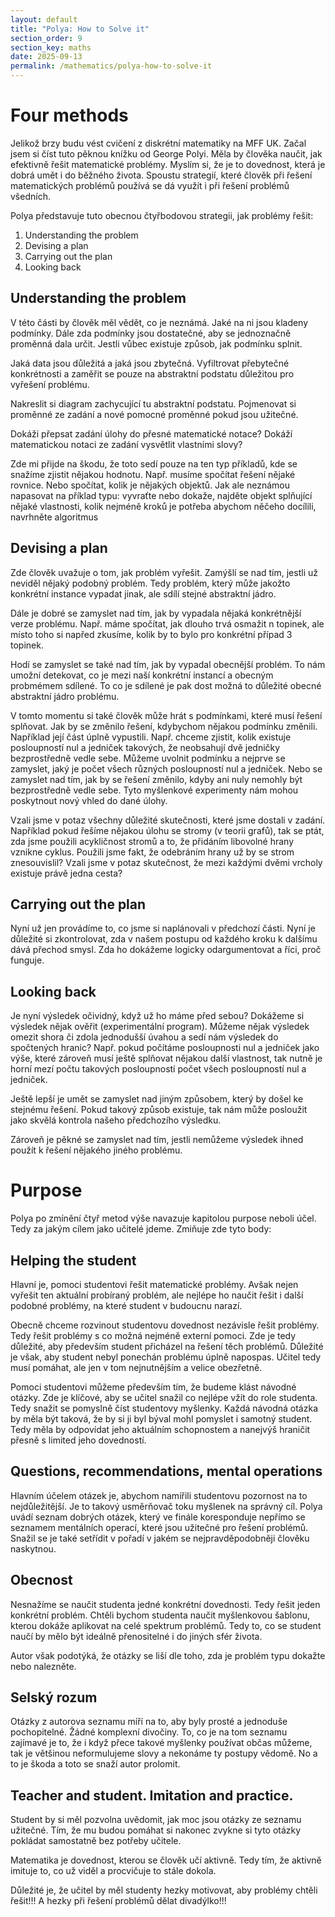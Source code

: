 ```yaml
---
layout: default
title: "Polya: How to Solve it"
section_order: 9
section_key: maths
date: 2025-09-13
permalink: /mathematics/polya-how-to-solve-it
---
```


# Four methods

Jelikož brzy budu vést cvičení z diskrétní matematiky na MFF UK. Začal jsem si číst tuto pěknou knížku od George Polyi. Měla by člověka naučit, jak efektivně řešit matematické problémy. Myslím si, že je to dovednost, která je dobrá umět i do běžného života. Spoustu strategií, které člověk při řešení matematických problémů používá se dá využít i při řešení problémů všedních.

Polya představuje tuto obecnou čtyřbodovou strategii, jak problémy řešit:
1. Understanding the problem
2. Devising a plan
3. Carrying out the plan
4. Looking back

## Understanding the problem

V této části by člověk měl vědět, co je neznámá. Jaké na ni jsou kladeny podmínky. Dále zda podmínky jsou dostatečné, aby se jednoznačně proměnná dala určit. Jestli vůbec existuje způsob, jak podmínku splnit.

Jaká data jsou důležitá a jaká jsou zbytečná. Vyfiltrovat přebytečné konkrétnosti a zaměřit se pouze na abstraktní podstatu důležitou pro vyřešení problému.

Nakreslit si diagram zachycující tu abstraktní podstatu. Pojmenovat si proměnné ze zadání a nové pomocné proměnné pokud jsou užitečné.

Dokáži přepsat zadání úlohy do přesné matematické notace? Dokáží matematickou notaci ze zadání vysvětlit vlastními slovy?

Zde mi přijde na škodu, že toto sedí pouze na ten typ příkladů, kde se snažíme zjistit nějakou hodnotu. Např. musíme spočítat řešení nějaké rovnice. Nebo spočítat, kolik je nějakých objektů. Jak ale neznámou napasovat na příklad typu: vyvraťte nebo dokaže, najděte objekt splňující nějaké vlastnosti, kolik nejméně kroků je potřeba abychom něčeho docílili, navrhněte algoritmus

## Devising a plan

Zde člověk uvažuje o tom, jak problém vyřešit. Zamýšlí se nad tím, jestli už neviděl nějaký podobný problém. Tedy problém, který může jakožto konkrétní instance vypadat jinak, ale sdílí stejné abstraktní jádro.

Dále je dobré se zamyslet nad tím, jak by vypadala nějaká konkrétnější verze problému. Např. máme spočítat, jak dlouho trvá osmažit n topinek, ale místo toho si napřed zkusíme, kolik by to bylo pro konkrétní případ 3 topinek.

Hodí se zamyslet se také nad tím, jak by vypadal obecnější problém. To nám umožní detekovat, co je mezi naší konkrétní instancí a obecným probmémem sdílené. To co je sdílené je pak dost možná to důležité obecné abstraktní jádro problému.

V tomto momentu si také člověk může hrát s podmínkami, které musí řešení splňovat. Jak by se změnilo řešení, kdybychom nějakou podmínku změnili. Například její část úplně vypustili. Např. chceme zjistit, kolik existuje posloupností nul a jedniček takových, že neobsahují dvě jedničky bezprostředně vedle sebe. Můžeme uvolnit podmínku a nejprve se zamyslet, jaký je počet všech různých posloupností nul a jedniček. Nebo se zamyslet nad tím, jak by se řešení změnilo, kdyby ani nuly nemohly být bezprostředně vedle sebe. Tyto myšlenkové experimenty nám mohou poskytnout nový vhled do dané úlohy.

Vzali jsme v potaz všechny důležité skutečnosti, které jsme dostali v zadání. Například pokud řešíme nějakou úlohu se stromy (v teorii grafů), tak se ptát, zda jsme použili acykličnost stromů a to, že přidáním libovolné hrany vznikne cyklus. Použili jsme fakt, že odebráním hrany už by se strom znesouvislil? Vzali jsme v potaz skutečnost, že mezi každými dvěmi vrcholy existuje právě jedna cesta?

## Carrying out the plan

Nyní už jen provádíme to, co jsme si naplánovali v předchozí části. Nyní je důležité si zkontrolovat, zda v našem postupu od každého kroku k dalšímu dává přechod smysl. Zda ho dokážeme logicky odargumentovat a říci, proč funguje.

## Looking back

Je nyní výsledek očividný, když už ho máme před sebou? Dokážeme si výsledek nějak ověřit (experimentální program). Můžeme nějak výsledek omezit shora či zdola jednodušší úvahou a sedí nám výsledek do spočtených hranic? Např. pokud počítáme posloupnosti nul a jedniček jako výše, které zároveň musí ještě splňovat nějakou další vlastnost, tak nutně je horní mezí počtu takových posloupností počet všech posloupností nul a jedniček.

Ještě lepší je umět se zamyslet nad jiným způsobem, který by došel ke stejnému řešení. Pokud takový způsob existuje, tak nám může posloužit jako skvělá kontrola našeho předchozího výsledku.

Zároveň je pěkné se zamyslet nad tím, jestli nemůžeme výsledek ihned použít k řešení nějakého jiného problému.

# Purpose

Polya po zmínění čtyř metod výše navazuje kapitolou purpose neboli účel. Tedy za jakým cílem jako učitelé jdeme. Zmiňuje zde tyto body:

## Helping the student

Hlavní je, pomoci studentovi řešit matematické problémy. Avšak nejen vyřešit ten aktuální probíraný problém, ale nejlépe ho naučit řešit i další podobné problémy, na které student v budoucnu narazí.

Obecně chceme rozvinout studentovu dovednost nezávisle řešit problémy. Tedy řešit problémy s co možná nejméně externí pomoci. Zde je tedy důležité, aby především student přicházel na řešení těch problémů. Důležité je však, aby student nebyl ponechán problému úplně napospas. Učitel tedy musí pomáhat, ale jen v tom nejnutnějším a velice obezřetně.

Pomoci studentovi můžeme především tím, že budeme klást návodné otázky. Zde je klíčové, aby se učitel snažil co nejlépe vžít do role studenta. Tedy snažit se pomyslně číst studentovy myšlenky. Každá návodná otázka by měla být taková, že by si ji byl býval mohl pomyslet i samotný student. Tedy měla by odpovídat jeho aktuálním schopnostem a nanejvýš hraničit přesně s limited jeho dovedností.

## Questions, recommendations, mental operations

Hlavním účelem otázek je, abychom namířili studentovu pozornost na to nejdůležitější. Je to takový usměrňovač toku myšlenek na správný cíl. Polya uvádí seznam dobrých otázek, který ve finále koresponduje nepřímo se seznamem mentálních operací, které jsou užitečné pro řešení problémů. Snažil se je také setřídit v pořadí v jakém se nejpravděpodobněji člověku naskytnou.

## Obecnost

Nesnažíme se naučit studenta jedné konkrétní dovednosti. Tedy řešit jeden konkrétní problém. Chtěli bychom studenta naučit myšlenkovou šablonu, kterou dokáže aplikovat na celé spektrum problémů. Tedy to, co se student naučí by mělo být ideálně přenositelné i do jiných sfér života.

Autor však podotýká, že otázky se liší dle toho, zda je problém typu dokažte nebo nalezněte.

## Selský rozum

Otázky z autorova seznamu míří na to, aby byly prosté a jednoduše pochopitelné. Žádné komplexní divočiny. To, co je na tom seznamu zajímavé je to, že i když přece takové myšlenky používat občas můžeme, tak je většinou neformulujeme slovy a nekonáme ty postupy vědomě. No a to je škoda a toto se snaží autor prolomit.

## Teacher and student. Imitation and practice.

Student by si měl pozvolna uvědomit, jak moc jsou otázky ze seznamu užitečné. Tím, že mu budou pomáhat si nakonec zvykne si tyto otázky pokládat samostatně bez potřeby učitele.

Matematika je dovednost, kterou se člověk učí aktivně. Tedy tím, že aktivně imituje to, co už viděl a procvičuje to stále dokola.

Důležité je, že učitel by měl studenty hezky motivovat, aby problémy chtěli řešit!!! A hezky při řešení problémů dělat divadýlko!!!